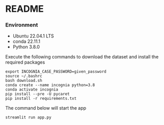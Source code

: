 # README


### Environment

* Ubuntu 22.04.1 LTS
* conda 22.11.1
* Python 3.8.0

Execute the following commands to download the dataset and install the required packages

```
export INCOGNIA_CASE_PASSWORD=given_password
source ~/.bashrc
bash download.sh
conda create --name incognia python=3.8
conda activate incognia
pip install --pre -U pycaret
pip install -r requirements.txt
```

The command below will start the app
```
streamlit run app.py
```
